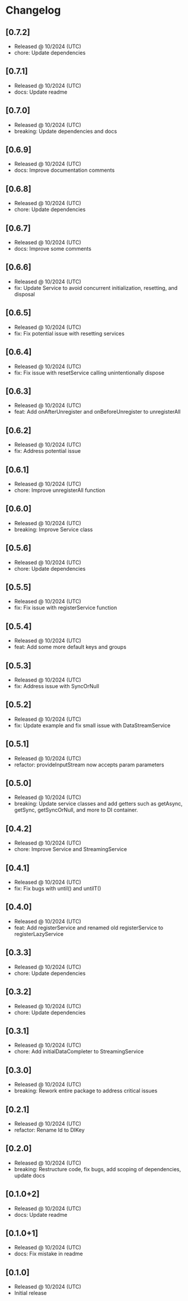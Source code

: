 # Changelog

## [0.7.2]

- Released @ 10/2024 (UTC)
- chore: Update dependencies

## [0.7.1]

- Released @ 10/2024 (UTC)
- docs: Update readme

## [0.7.0]

- Released @ 10/2024 (UTC)
- breaking: Update dependencies and docs

## [0.6.9]

- Released @ 10/2024 (UTC)
- docs: Improve documentation comments

## [0.6.8]

- Released @ 10/2024 (UTC)
- chore: Update dependencies

## [0.6.7]

- Released @ 10/2024 (UTC)
- docs: Improve some comments

## [0.6.6]

- Released @ 10/2024 (UTC)
- fix: Update Service to avoid concurrent initialization, resetting, and disposal

## [0.6.5]

- Released @ 10/2024 (UTC)
- fix: Fix potential issue with resetting services

## [0.6.4]

- Released @ 10/2024 (UTC)
- fix: Fix issue with resetService calling unintentionally  dispose

## [0.6.3]

- Released @ 10/2024 (UTC)
- feat: Add onAfterUnregister and onBeforeUnregister to unregisterAll

## [0.6.2]

- Released @ 10/2024 (UTC)
- fix: Address potential issue

## [0.6.1]

- Released @ 10/2024 (UTC)
- chore: Improve unregisterAll function

## [0.6.0]

- Released @ 10/2024 (UTC)
- breaking: Improve Service class

## [0.5.6]

- Released @ 10/2024 (UTC)
- chore: Update dependencies

## [0.5.5]

- Released @ 10/2024 (UTC)
- fix: Fix issue with registerService function

## [0.5.4]

- Released @ 10/2024 (UTC)
- feat: Add some more default keys and groups

## [0.5.3]

- Released @ 10/2024 (UTC)
- fix: Address issue with SyncOrNull

## [0.5.2]

- Released @ 10/2024 (UTC)
- fix: Update example and fix small issue with DataStreamService

## [0.5.1]

- Released @ 10/2024 (UTC)
- refactor: provideInputStream now accepts param parameters

## [0.5.0]

- Released @ 10/2024 (UTC)
- breaking: Update service classes and add getters such as getAsync, getSync, getSyncOrNull, and more to DI container.

## [0.4.2]

- Released @ 10/2024 (UTC)
- chore: Improve Service and StreamingService

## [0.4.1]

- Released @ 10/2024 (UTC)
- fix: Fix bugs with until() and untilT()

## [0.4.0]

- Released @ 10/2024 (UTC)
- feat: Add registerService and renamed old registerService to registerLazyService

## [0.3.3]

- Released @ 10/2024 (UTC)
- chore: Update dependencies

## [0.3.2]

- Released @ 10/2024 (UTC)
- chore: Update dependencies

## [0.3.1]

- Released @ 10/2024 (UTC)
- chore: Add initialDataCompleter to StreamingService

## [0.3.0]

- Released @ 10/2024 (UTC)
- breaking: Rework entire package to address critical issues

## [0.2.1]

- Released @ 10/2024 (UTC)
- refactor: Rename Id to DIKey

## [0.2.0]

- Released @ 10/2024 (UTC)
- breaking: Restructure code, fix bugs, add scoping of dependencies, update docs

## [0.1.0+2]

- Released @ 10/2024 (UTC)
- docs: Update readme

## [0.1.0+1]

- Released @ 10/2024 (UTC)
- docs: Fix mistake in readme

## [0.1.0]

- Released @ 10/2024 (UTC)
- Initial release
